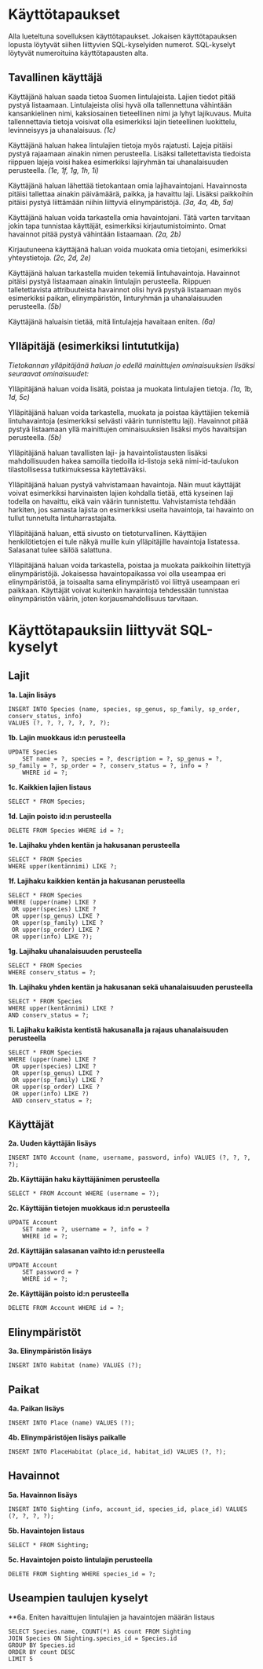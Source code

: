 # Käyttötapaukset

Alla lueteltuna sovelluksen käyttötapaukset. Jokaisen käyttötapauksen lopusta löytyvät siihen liittyvien SQL-kyselyiden numerot. SQL-kyselyt löytyvät numeroituina käyttötapausten alta. 

## Tavallinen käyttäjä

Käyttäjänä haluan saada tietoa Suomen lintulajeista. Lajien tiedot pitää pystyä listaamaan. Lintulajeista olisi hyvä olla tallennettuna vähintään kansankielinen nimi, kaksiosainen tieteellinen nimi ja lyhyt lajikuvaus. Muita tallennettavia tietoja voisivat olla esimerkiksi lajin tieteellinen luokittelu, levinneisyys ja uhanalaisuus. *(1c)*

Käyttäjänä haluan hakea lintulajien tietoja myös rajatusti. Lajeja pitäisi pystyä rajaamaan ainakin nimen perusteella. Lisäksi talletettavista tiedoista riippuen lajeja voisi hakea esimerkiksi lajiryhmän tai uhanalaisuuden perusteella. *(1e, 1f, 1g, 1h, 1i)*

Käyttäjänä haluan lähettää tietokantaan omia lajihavaintojani. Havainnosta pitäisi tallettaa ainakin päivämäärä, paikka, ja havaittu laji. Lisäksi paikkoihin pitäisi pystyä liittämään niihin liittyviä elinympäristöjä. *(3a, 4a, 4b, 5a)*

Käyttäjänä haluan voida tarkastella omia havaintojani. Tätä varten tarvitaan jokin tapa tunnistaa käyttäjät, esimerkiksi kirjautumistoiminto. Omat havainnot pitää pystyä vähintään listaamaan. *(2a, 2b)*

Kirjautuneena käyttäjänä haluan voida muokata omia tietojani, esimerkiksi yhteystietoja. *(2c, 2d, 2e)*

Käyttäjänä haluan tarkastella muiden tekemiä lintuhavaintoja. Havainnot pitäisi pystyä listaamaan ainakin lintulajin perusteella. Riippuen talletettavista attribuuteista havainnot olisi hyvä pystyä listaamaan myös esimerkiksi paikan, elinympäristön, linturyhmän ja uhanalaisuuden perusteella. *(5b)*

Käyttäjänä haluaisin tietää, mitä lintulajeja havaitaan eniten. *(6a)*

## Ylläpitäjä (esimerkiksi lintututkija)

*Tietokannan ylläpitäjänä haluan jo edellä mainittujen ominaisuuksien lisäksi seuraavat ominaisuudet:*

Ylläpitäjänä haluan voida lisätä, poistaa ja muokata lintulajien tietoja. *(1a, 1b, 1d, 5c)*

Ylläpitäjänä haluan voida tarkastella, muokata ja poistaa käyttäjien tekemiä lintuhavaintoja (esimerkiksi selvästi väärin tunnistettu laji). Havainnot pitää pystyä listaamaan yllä mainittujen ominaisuuksien lisäksi myös havaitsijan perusteella. *(5b)*

Ylläpitäjänä haluan tavallisten laji- ja havaintolistausten lisäksi mahdollisuuden hakea samoilla tiedoilla id-listoja sekä nimi-id-taulukon tilastollisessa tutkimuksessa käytettäväksi.

Ylläpitäjänä haluan pystyä vahvistamaan havaintoja. Näin muut käyttäjät voivat esimerkiksi harvinaisten lajien kohdalla tietää, että kyseinen laji todella on havaittu, eikä vain väärin tunnistettu. Vahvistamista tehdään harkiten, jos samasta lajista on esimerkiksi useita havaintoja, tai havainto on tullut tunnetulta lintuharrastajalta.

Ylläpitäjänä haluan, että sivusto on tietoturvallinen. Käyttäjien henkilötietojen ei tule näkyä muille kuin ylläpitäjille havaintoja listatessa. Salasanat tulee säilöä salattuna.

Ylläpitäjänä haluan voida tarkastella, poistaa ja muokata paikkoihin liitettyjä elinympäristöjä. Jokaisessa havaintopaikassa voi olla useampaa eri elinympäristöä, ja toisaalta sama elinympäristö voi liittyä useampaan eri paikkaan. Käyttäjät voivat kuitenkin havaintoja tehdessään tunnistaa elinympäristön väärin, joten korjausmahdollisuus tarvitaan. 

# Käyttötapauksiin liittyvät SQL-kyselyt

## Lajit 

**1a. Lajin lisäys**

```
INSERT INTO Species (name, species, sp_genus, sp_family, sp_order, conserv_status, info) 
VALUES (?, ?, ?, ?, ?, ?, ?);
```

**1b. Lajin muokkaus id:n perusteella**

```
UPDATE Species
    SET name = ?, species = ?, description = ?, sp_genus = ?, sp_family = ?, sp_order = ?, conserv_status = ?, info = ?
    WHERE id = ?;
```

**1c. Kaikkien lajien listaus**

`SELECT * FROM Species;`

**1d. Lajin poisto id:n perusteella**

`DELETE FROM Species WHERE id = ?;`

**1e. Lajihaku yhden kentän ja hakusanan perusteella**
```
SELECT * FROM Species
WHERE upper(kentännimi) LIKE ?;
```

**1f. Lajihaku kaikkien kentän ja hakusanan perusteella**
```
SELECT * FROM Species
WHERE (upper(name) LIKE ?
 OR upper(species) LIKE ?
 OR upper(sp_genus) LIKE ?
 OR upper(sp_family) LIKE ? 
 OR upper(sp_order) LIKE ? 
 OR upper(info) LIKE ?);
```

**1g. Lajihaku uhanalaisuuden perusteella**
```
SELECT * FROM Species
WHERE conserv_status = ?;
```

**1h. Lajihaku yhden kentän ja hakusanan sekä uhanalaisuuden perusteella**
```
SELECT * FROM Species
WHERE upper(kentännimi) LIKE ?
AND conserv_status = ?;
```

**1i. Lajihaku kaikista kentistä hakusanalla ja rajaus uhanalaisuuden perusteella**
```
SELECT * FROM Species
WHERE (upper(name) LIKE ?
 OR upper(species) LIKE ?
 OR upper(sp_genus) LIKE ?
 OR upper(sp_family) LIKE ? 
 OR upper(sp_order) LIKE ? 
 OR upper(info) LIKE ?)
 AND conserv_status = ?;
```

## Käyttäjät

**2a. Uuden käyttäjän lisäys**

`INSERT INTO Account (name, username, password, info) VALUES (?, ?, ?, ?);`

**2b. Käyttäjän haku käyttäjänimen perusteella**

`SELECT * FROM Account WHERE (username = ?);`

**2c. Käyttäjän tietojen muokkaus id:n perusteella**

```
UPDATE Account
    SET name = ?, username = ?, info = ?
    WHERE id = ?;
```

**2d. Käyttäjän salasanan vaihto id:n perusteella**

```
UPDATE Account
    SET password = ?
    WHERE id = ?;
```

**2e. Käyttäjän poisto id:n perusteella**

`DELETE FROM Account WHERE id = ?;`

## Elinympäristöt

**3a. Elinympäristön lisäys**

`INSERT INTO Habitat (name) VALUES (?);`

## Paikat

**4a. Paikan lisäys**

`INSERT INTO Place (name) VALUES (?);`

**4b. Elinympäristöjen lisäys paikalle**

`INSERT INTO PlaceHabitat (place_id, habitat_id) VALUES (?, ?);`

## Havainnot

**5a. Havainnon lisäys**

`INSERT INTO Sighting (info, account_id, species_id, place_id) VALUES (?, ?, ?, ?);`

**5b. Havaintojen listaus**

`SELECT * FROM Sighting;`

**5c. Havaintojen poisto lintulajin perusteella**

`DELETE FROM Sighting WHERE species_id = ?;`

## Useampien taulujen kyselyt

**6a. Eniten havaittujen lintulajien ja havaintojen määrän listaus

```
SELECT Species.name, COUNT(*) AS count FROM Sighting
JOIN Species ON Sighting.species_id = Species.id
GROUP BY Species.id
ORDER BY count DESC
LIMIT 5
```







